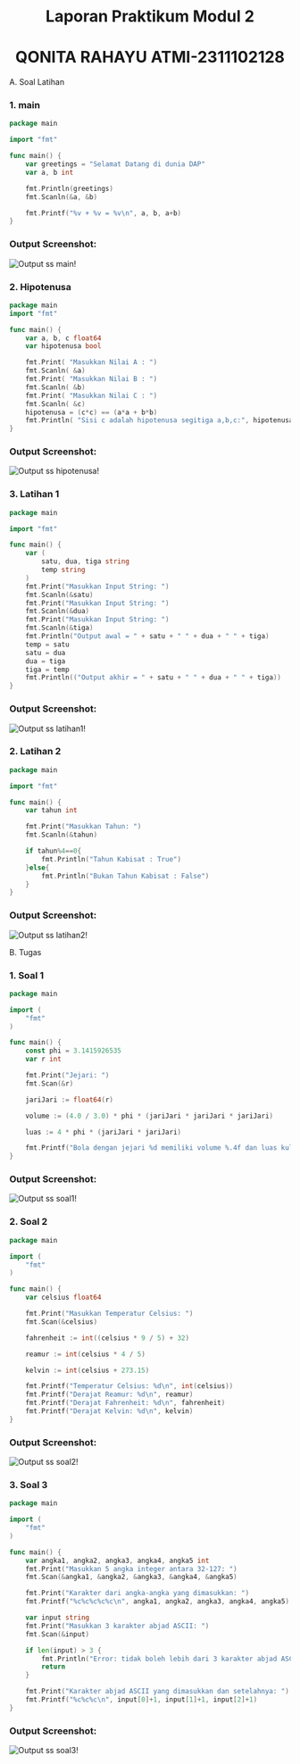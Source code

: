 # <h1 align="center">Laporan Praktikum Modul 2</h1>


<h1 align="center">QONITA RAHAYU ATMI-2311102128</h1>

A. Soal Latihan

### 1. main

```go
package main

import "fmt"

func main() {
	var greetings = "Selamat Datang di dunia DAP"
	var a, b int

	fmt.Println(greetings)
	fmt.Scanln(&a, &b)

	fmt.Printf("%v + %v = %v\n", a, b, a+b)
}
```

### Output Screenshot:

![Output ss main!](assets/main.png)

### 2. Hipotenusa

```go
package main
import "fmt"

func main() {
	var a, b, c float64
	var hipotenusa bool

	fmt.Print( "Masukkan Nilai A : ")
	fmt.Scanln( &a)
	fmt.Print( "Masukkan Nilai B : ")
	fmt.Scanln( &b)
	fmt.Print( "Masukkan Nilai C : ")
	fmt.Scanln( &c)
	hipotenusa = (c*c) == (a*a + b*b)
	fmt.Println( "Sisi c adalah hipotenusa segitiga a,b,c:", hipotenusa)
}
```

### Output Screenshot:

![Output ss hipotenusa!](assets/hipotenusa.png)

### 3. Latihan 1

```go
package main

import "fmt"

func main() {
	var (
		satu, dua, tiga string
		temp string
	)
	fmt.Print("Masukkan Input String: ")
	fmt.Scanln(&satu)
	fmt.Print("Masukkan Input String: ")
	fmt.Scanln(&dua)
	fmt.Print("Masukkan Input String: ")
	fmt.Scanln(&tiga)
	fmt.Println("Output awal = " + satu + " " + dua + " " + tiga)
	temp = satu
	satu = dua
	dua = tiga
	tiga = temp
	fmt.Println(("Output akhir = " + satu + " " + dua + " " + tiga))
}
```

### Output Screenshot:

![Output ss latihan1!](assets/latihan1.png)

### 2. Latihan 2

```go
package main

import "fmt"

func main() {
	var tahun int

	fmt.Print("Masukkan Tahun: ")
	fmt.Scanln(&tahun)

	if tahun%4==0{
		fmt.Println("Tahun Kabisat : True")
	}else{
		fmt.Println("Bukan Tahun Kabisat : False")
	}
}
```

### Output Screenshot:

![Output ss latihan2!](assets/latihan2.png)


B. Tugas

### 1. Soal 1

```go
package main

import (
	"fmt"
)

func main() {
	const phi = 3.1415926535
	var r int

	fmt.Print("Jejari: ")
	fmt.Scan(&r)

	jariJari := float64(r)

	volume := (4.0 / 3.0) * phi * (jariJari * jariJari * jariJari)

	luas := 4 * phi * (jariJari * jariJari)

	fmt.Printf("Bola dengan jejari %d memiliki volume %.4f dan luas kulit %.4f\n", r, volume, luas)
}
```

### Output Screenshot:

![Output ss soal1!](assets/soal1.png)

### 2. Soal 2

```go
package main

import (
	"fmt"
)

func main() {
	var celsius float64

	fmt.Print("Masukkan Temperatur Celsius: ")
	fmt.Scan(&celsius)

	fahrenheit := int((celsius * 9 / 5) + 32)

	reamur := int(celsius * 4 / 5)

	kelvin := int(celsius + 273.15)

	fmt.Printf("Temperatur Celsius: %d\n", int(celsius))
	fmt.Printf("Derajat Reamur: %d\n", reamur)
	fmt.Printf("Derajat Fahrenheit: %d\n", fahrenheit)
	fmt.Printf("Derajat Kelvin: %d\n", kelvin)
}

```

### Output Screenshot:

![Output ss soal2!](assets/soal2.png)

### 3. Soal 3

```go
package main

import (
	"fmt"
)

func main() {
	var angka1, angka2, angka3, angka4, angka5 int
	fmt.Print("Masukkan 5 angka integer antara 32-127: ")
	fmt.Scan(&angka1, &angka2, &angka3, &angka4, &angka5)

	fmt.Print("Karakter dari angka-angka yang dimasukkan: ")
	fmt.Printf("%c%c%c%c%c\n", angka1, angka2, angka3, angka4, angka5)

	var input string
	fmt.Print("Masukkan 3 karakter abjad ASCII: ")
	fmt.Scan(&input)

	if len(input) > 3 {
		fmt.Println("Error: tidak boleh lebih dari 3 karakter abjad ASCII.")
		return
	}

	fmt.Print("Karakter abjad ASCII yang dimasukkan dan setelahnya: ")
	fmt.Printf("%c%c%c\n", input[0]+1, input[1]+1, input[2]+1)
}
```

### Output Screenshot:

![Output ss soal3!](assets/soal3.png)
